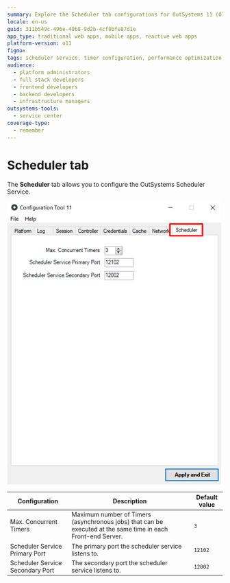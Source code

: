 ```yaml
---
summary: Explore the Scheduler tab configurations for OutSystems 11 (O11), including maximum concurrent timers and service port settings.
locale: en-us
guid: 311b549c-496e-40b8-9d2b-4cf8bfe87d1e
app_type: traditional web apps, mobile apps, reactive web apps
platform-version: o11
figma:
tags: scheduler service, timer configuration, performance optimization, infrastructure configuration, port settings
audience:
  - platform administrators
  - full stack developers
  - frontend developers
  - backend developers
  - infrastructure managers
outsystems-tools:
  - service center
coverage-type:
  - remember
---
```


# Scheduler tab

The **Scheduler** tab allows you to configure the OutSystems Scheduler Service.

![Screenshot of the Scheduler tab in the Configuration Tool](images/scheduler-tab-ct.png "Scheduler tab")

| Configuration | Description | Default value |
| ---|---|--- |
| Max. Concurrent Timers | Maximum number of Timers (asynchronous jobs) that can be executed at the same time in each Front-end Server. | `3` |
| Scheduler Service Primary Port | The primary port the scheduler service listens to. | `12102` |
| Scheduler Service Secondary Port | The secondary port the scheduler service listens to. | `12002` |
